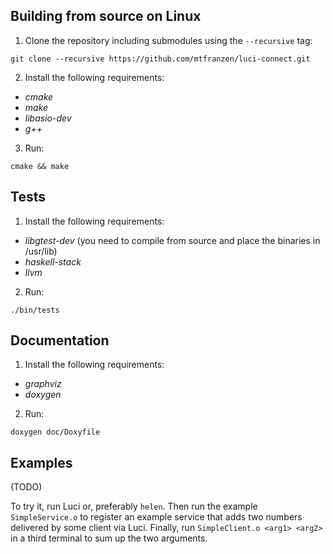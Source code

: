 ## Building from source on Linux
1. Clone the repository including submodules using the `--recursive` tag:
```
git clone --recursive https://github.com/mtfranzen/luci-connect.git
```
2. Install the following requirements:
 * *cmake*
 * *make*
 * *libasio-dev*
 * *g++*

3. Run:
```
cmake && make
```

## Tests
1. Install the following requirements:
 * *libgtest-dev* (you need to compile from source and place the binaries in /usr/lib)
 * *haskell-stack*
 * *llvm*
2. Run:
```
./bin/tests
```

## Documentation
1. Install the following requirements:
 * *graphviz*
 * *doxygen*
2. Run:
```
doxygen doc/Doxyfile
```

## Examples

(TODO)

To try it, run Luci or, preferably `helen`. Then run the example `SimpleService.o` to register an example service that adds two numbers delivered by some client via Luci. Finally, run `SimpleClient.o <arg1> <arg2>` in a third terminal to sum up the two arguments.
